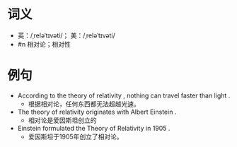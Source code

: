 # 词义
- 英：/ˌreləˈtɪvəti/； 美：/ˌreləˈtɪvəti/
- #n 相对论；相对性
# 例句
- According to the theory of relativity , nothing can travel faster than light .
	- 根据相对论，任何东西都无法超越光速。
- The theory of relativity originates with Albert Einstein .
	- 相对论是爱因斯坦创立的
- Einstein formulated the Theory of Relativity in 1905 .
	- 爱因斯坦于1905年创立了相对论。
